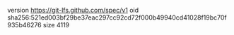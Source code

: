 version https://git-lfs.github.com/spec/v1
oid sha256:521ed003bf29be37eac297cc92cd72f000b49940cd41028f19bc70f935b46276
size 4119
